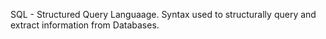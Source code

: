 SQL - Structured Query Languaage. Syntax used to structurally query and extract information from Databases.